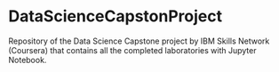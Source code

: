 # DataScienceCapstonProject

Repository of the Data Science Capstone project by IBM Skills Network (Coursera) that contains all the completed laboratories with Jupyter Notebook.
